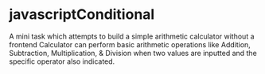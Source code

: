 # javascriptConditional
A mini task which attempts to build a simple arithmetic calculator without a frontend
Calculator can perform basic arithmetic operations like Addition, Subtraction, Multiplication, & Division 
when two values are inputted and the specific operator also indicated.

